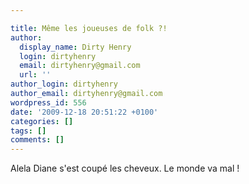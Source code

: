 ```yaml
---

title: Même les joueuses de folk ?!
author:
  display_name: Dirty Henry
  login: dirtyhenry
  email: dirtyhenry@gmail.com
  url: ''
author_login: dirtyhenry
author_email: dirtyhenry@gmail.com
wordpress_id: 556
date: '2009-12-18 20:51:22 +0100'
categories: []
tags: []
comments: []
---
```

Alela Diane s'est coupé les cheveux. Le monde va mal !
